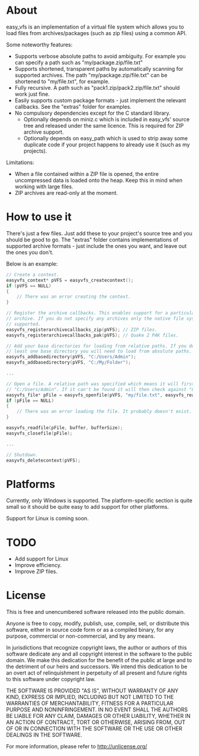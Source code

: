 # About
easy_vfs is an implementation of a virtual file system which allows you to load files
from archives/packages (such as zip files) using a common API.

Some noteworthy features:
 - Supports verbose absolute paths to avoid ambiguity. For example you can specify a path
   such as "my/package.zip/file.txt"
 - Supports shortened, transparent paths by automatically scanning for supported archives. The
   path "my/package.zip/file.txt" can be shortened to "my/file.txt", for example.
 - Fully recursive. A path such as "pack1.zip/pack2.zip/file.txt" should work just fine.
 - Easily supports custom package formats - just implement the relevant callbacks. See
   the "extras" folder for examples.
 - No compulsory dependencies except for the C standard library.
    - Optionally depends on miniz.c which is included in easy_vfs' source tree and released
	  under the same licence. This is required for ZIP archive support.
	- Optionally depends on easy_path which is used to strip away some duplicate code if
	  your project happens to already use it (such as my projects).

Limitations:
 - When a file contained within a ZIP file is opened, the entire uncompressed data is loaded
   onto the heap. Keep this in mind when working with large files.
 - ZIP archives are read-only at the moment.

 
# How to use it
There's just a few files. Just add these to your project's source tree and you should be
good to go. The "extras" folder contains implementations of supported archive formats -
just include the ones you want, and leave out the ones you don't.

Below is an example:
```c
// Create a context.
easyvfs_context* pVFS = easyvfs_createcontext();
if (pVFS == NULL)
{
	// There was an error creating the context.
}

// Register the archive callbacks. This enables support for a particular type of
// archive. If you do not specify any archives only the native file system will be
// supported.
easyvfs_registerarchivecallbacks_zip(pVFS);	// ZIP files.
easyvfs_registerarchivecallbacks_pak(pVFS);	// Quake 2 PAK files.

// Add your base directories for loading from relative paths. If you do not specify at
// least one base directory you will need to load from absolute paths.
easyvfs_addbasedirectory(pVFS, "C:/Users/Admin");
easyvfs_addbasedirectory(pVFS, "C:/My/Folder");

...

// Open a file. A relative path was specified which means it will first check it against
// "C:/Users/Admin". If it can't be found it will then check against "C:/My/Folder".
easyvfs_file* pFile = easyvfs_openfile(pVFS, "my/file.txt", easyvfs_read);
if (pFile == NULL)
{
	// There was an error loading the file. It probably doesn't exist.
}

easyvfs_readfile(pFile, buffer, bufferSize);
easyvfs_closefile(pFile);

...

// Shutdown.
easyvfs_deletecontext(pVFS);
```


# Platforms
Currently, only Windows is supported. The platform-specific section is quite small so it
should be quite easy to add support for other platforms.

Support for Linux is coming soon.


# TODO
 - Add support for Linux
 - Improve efficiency.
 - Improve ZIP files.


# License
This is free and unencumbered software released into the public domain.

Anyone is free to copy, modify, publish, use, compile, sell, or
distribute this software, either in source code form or as a compiled
binary, for any purpose, commercial or non-commercial, and by any
means.

In jurisdictions that recognize copyright laws, the author or authors
of this software dedicate any and all copyright interest in the
software to the public domain. We make this dedication for the benefit
of the public at large and to the detriment of our heirs and
successors. We intend this dedication to be an overt act of
relinquishment in perpetuity of all present and future rights to this
software under copyright law.

THE SOFTWARE IS PROVIDED "AS IS", WITHOUT WARRANTY OF ANY KIND,
EXPRESS OR IMPLIED, INCLUDING BUT NOT LIMITED TO THE WARRANTIES OF
MERCHANTABILITY, FITNESS FOR A PARTICULAR PURPOSE AND NONINFRINGEMENT.
IN NO EVENT SHALL THE AUTHORS BE LIABLE FOR ANY CLAIM, DAMAGES OR
OTHER LIABILITY, WHETHER IN AN ACTION OF CONTRACT, TORT OR OTHERWISE,
ARISING FROM, OUT OF OR IN CONNECTION WITH THE SOFTWARE OR THE USE OR
OTHER DEALINGS IN THE SOFTWARE.

For more information, please refer to <http://unlicense.org/>